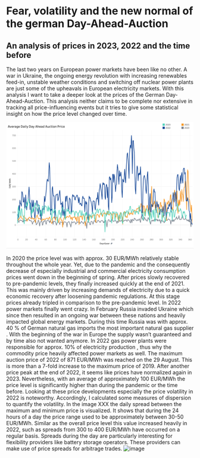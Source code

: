 
# Fear, volatility and the new normal of the german Day-Ahead-Auction
## An analysis of prices in 2023, 2022 and the time before

The last two years on European power markets have been like no other. A war in Ukraine, the ongoing energy revolution with increasing renewables feed-in, unstable weather conditions and switching off nuclear power plants are just some of the upheavals in European electricity markets. With this analysis I want to take a deeper look at the prices of the German Day-Ahead-Auction. This analysis neither claims to be complete nor extensive in tracking all price-influencing events but it tries to give some statistical insight on how the price level changed over time. 

![Sample Image](https://github.com/marlonmei/DayAhead/blob/main/images/test2.png)

In 2020 the price level was with approx. 30 EUR/MWh relatively stable throughout the whole year. Yet, due to the pandemic and the consequently decrease of especially industrial and commercial electricity consumption prices went down in the beginning of spring. After prices slowly recovered to pre-pandemic levels, they finally increased quickly at the end of 2021. This was mainly driven by increasing demands of electricity due to a quick economic recovery after loosening pandemic regulations. At this stage prices already tripled in comparison to the pre-pandemic level. 
In 2022 power markets finally went crazy. In February Russia invaded Ukraine which since then resulted in an ongoing war between these nations and heavily impacted global energy markets. During this time Russia was with approx. 40 % of German natural gas imports the most important natural gas supplier . With the beginning of the war in Europe the supply wasn’t guaranteed and by time also not wanted anymore. In 2022 gas power plants were responsible for approx. 10% of electricity production , thus why the commodity price heavily affected power markets as well. The maximum auction price of 2022 of 871 EUR/MWh was reached on the 29 August. This is more than a 7-fold increase to the maximum price of 2019. After another price peak at the end of 2022, it seems like prices have normalized again in 2023. Nevertheless, with an average of approximately 100 EUR/MWh the price level is significantly higher than during the pandemic or the time before.
Looking at these price developments especially the price volatility in 2022 is noteworthy. Accordingly, I calculated some measures of dispersion to quantify the volatility. In the image XXX the daily spread between the maximum and minimum price is visualized. It shows that during the 24 hours of a day the price range used to be approximately between 30-50 EUR/MWh. Similar as the overall price level this value increased heavily in 2022, such as spreads from 300 to 400 EUR/MWh have occurred on a regular basis. Spreads during the day are particularly interesting for flexibility providers like battery storage operators. These providers can make use of price spreads for arbitrage trades.
![image](https://github.com/marlonmei/DayAhead/assets/54535526/35552edd-2827-486b-abdd-af12b26c988f)
